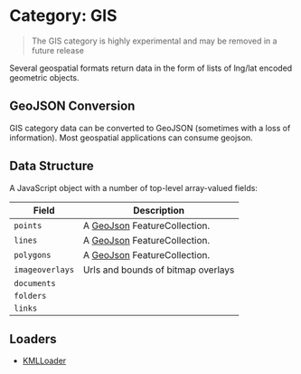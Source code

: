 # Category: GIS

> The GIS category is highly experimental and may be removed in a future release

Several geospatial formats return data in the form of lists of lng/lat encoded geometric objects.

## GeoJSON Conversion

GIS category data can be converted to GeoJSON (sometimes with a loss of information). Most geospatial applications can consume geojson.

## Data Structure

A JavaScript object with a number of top-level array-valued fields:

| Field           | Description                                          |
| --------------- | ---------------------------------------------------- |
| `points`        | A [GeoJson](https://geojson.org/) FeatureCollection. |
| `lines`         | A [GeoJson](https://geojson.org/) FeatureCollection. |
| `polygons`      | A [GeoJson](https://geojson.org/) FeatureCollection. |
| `imageoverlays` | Urls and bounds of bitmap overlays                   |
| `documents`     |                                                      |
| `folders`       |                                                      |
| `links`         |                                                      |

## Loaders

- [KMLLoader](/docs/api-reference/kml/kml-loader)
